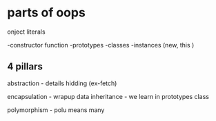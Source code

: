 # parts of oops
onject literals

-constructor function
-prototypes
-classes
-instances (new, this )

## 4 pillars
abstraction - details hidding (ex-fetch)

encapsulation - wrapup data 
inheritance - we learn in prototypes class

polymorphism - polu means many 

